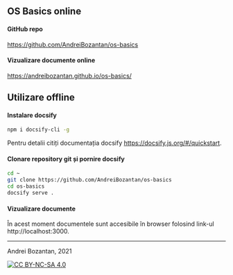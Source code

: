 ## OS Basics online

#### GitHub repo
https://github.com/AndreiBozantan/os-basics

#### Vizualizare documente online
https://andreibozantan.github.io/os-basics/

## Utilizare offline
#### Instalare docsify

```bash
npm i docsify-cli -g
```
Pentru detalii citiți documentația docsify https://docsify.js.org/#/quickstart.

#### Clonare repository git și pornire docsify

```bash
cd ~
git clone https://github.com/AndreiBozantan/os-basics
cd os-basics
docsify serve .
```

#### Vizualizare documente

În acest moment documentele sunt accesibile în browser folosind link-ul http://localhost:3000.

-----
Andrei Bozantan, 2021

[![CC BY-NC-SA 4.0][cc-by-nc-sa-shield]][cc-by-nc-sa]

[cc-by-nc-sa]: http://creativecommons.org/licenses/by-nc-sa/4.0/
[cc-by-nc-sa-shield]: https://img.shields.io/badge/License-CC%20BY--NC--SA%204.0-lightgrey.svg
